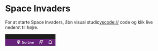 # Space Invaders 

For at starte Space Invaders, åbn visual studio<vscode://> code og klik live nederst til højre.

![img](billed.png)
